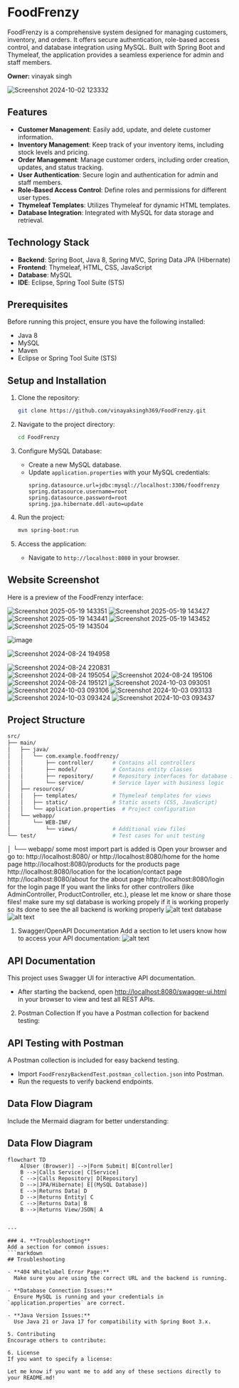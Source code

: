 # FoodFrenzy
FoodFrenzy is a comprehensive system designed for managing customers, inventory, and orders. It offers secure authentication, role-based access control, and database integration using MySQL. Built with Spring Boot and Thymeleaf, the application provides a seamless experience for admin and staff members.

**Owner:** vinayak singh

![Screenshot 2024-10-02 123332](https://github.com/vinayaksingh369/assets/1382d32f-3cbb-40c3-b6b5-9fc55cd5176f)

## Features

- **Customer Management**: Easily add, update, and delete customer information.
- **Inventory Management**: Keep track of your inventory items, including stock levels and pricing.
- **Order Management**: Manage customer orders, including order creation, updates, and status tracking.
- **User Authentication**: Secure login and authentication for admin and staff members.
- **Role-Based Access Control**: Define roles and permissions for different user types.
- **Thymeleaf Templates**: Utilizes Thymeleaf for dynamic HTML templates.
- **Database Integration**: Integrated with MySQL for data storage and retrieval.

## Technology Stack

- **Backend**: Spring Boot, Java 8, Spring MVC, Spring Data JPA (Hibernate)
- **Frontend**: Thymeleaf, HTML, CSS, JavaScript
- **Database**: MySQL
- **IDE**: Eclipse, Spring Tool Suite (STS)

## Prerequisites

Before running this project, ensure you have the following installed:

- Java 8
- MySQL
- Maven
- Eclipse or Spring Tool Suite (STS)

## Setup and Installation

1. Clone the repository:
    ```bash
    git clone https://github.com/vinayaksingh369/FoodFrenzy.git
    ```

2. Navigate to the project directory:
    ```bash
    cd FoodFrenzy
    ```

3. Configure MySQL Database:
    - Create a new MySQL database.
    - Update `application.properties` with your MySQL credentials:
      ```properties
      spring.datasource.url=jdbc:mysql://localhost:3306/foodfrenzy
      spring.datasource.username=root
      spring.datasource.password=root
      spring.jpa.hibernate.ddl-auto=update
      ```

4. Run the project:
    ```bash
    mvn spring-boot:run
    ```

5. Access the application:
    - Navigate to `http://localhost:8080` in your browser. 

## Website Screenshot

Here is a preview of the FoodFrenzy interface:

![Screenshot 2025-05-19 143351](https://github.com/vinayaksingh369/assets/3e34f54c-c986-42ac-96a4-ed7ad18035a6)
![Screenshot 2025-05-19 143427](https://github.com/vinayaksingh369/assets/a4046d4e-8c3d-4629-8913-5543d709e80e)
![Screenshot 2025-05-19 143441](https://github.com/vinayaksingh369/assets/09c92348-ec06-4607-9ae4-88b28cc1e0ec)
![Screenshot 2025-05-19 143452](https://github.com/vinayaksingh369/assets/0e73aece-a28c-413d-9363-245358a0e439)
![Screenshot 2025-05-19 143504](https://github.com/vinayaksingh369/assets/ac26bd92-0fcd-473d-a175-9bc45fdb12ba)

![image](https://github.com/vinayaksingh369/assets/3d407958-efbe-449f-b4e1-5b08b9f8a28b)

![Screenshot 2024-08-24 194958](https://github.com/vinayaksingh369/assets/c11a4710-69f8-42fd-b9d7-2b5278b2c8a3) 

![Screenshot 2024-08-24 220831](https://github.com/vinayaksingh369/assets/d3cd3cdd-cda5-460a-a253-24e45cf600b0)  
![Screenshot 2024-08-24 195054](https://github.com/vinayaksingh369/assets/733afb94-a251-4a6d-86a4-3a124e8c3469)
![Screenshot 2024-08-24 195106](https://github.com/vinayaksingh369/assets/ef09886f-7936-4ef7-b01e-4da0008fd047) 
![Screenshot 2024-08-24 195121](https://github.com/vinayaksingh369/assets/219272b8-3938-4b7f-ba78-817e507beee9)
![Screenshot 2024-10-03 093051](https://github.com/vinayaksingh369/assets/d4da51a4-dfe8-4cc1-ae49-745f6e1ae17a) 
![Screenshot 2024-10-03 093106](https://github.com/vinayaksingh369/assets/09c31cf7-e960-4ea5-a858-8807317486b7)
![Screenshot 2024-10-03 093133](https://github.com/vinayaksingh369/assets/b1da1faa-7e71-49be-972a-432029a1e7c3) 
![Screenshot 2024-10-03 093424](https://github.com/vinayaksingh369/assets/b0a9a1e2-6018-475a-95fc-d64980677ee7) 
![Screenshot 2024-10-03 093437](https://github.com/vinayaksingh369/assets/b860f905-2c35-4af3-9df8-38cda70b4406)

## Project Structure

```bash
src/
├── main/
│   ├── java/
│   │   └── com.example.foodfrenzy/
│   │       ├── controller/      # Contains all controllers
│   │       ├── model/           # Contains entity classes
│   │       ├── repository/      # Repository interfaces for database interaction
│   │       └── service/         # Service layer with business logic
│   ├── resources/
│   │   ├── templates/           # Thymeleaf templates for views
│   │   ├── static/              # Static assets (CSS, JavaScript)
│   │   └── application.properties  # Project configuration
│   └── webapp/
│       └── WEB-INF/
│           └── views/           # Additional view files
└── test/                        # Test cases for unit testing
```
│   └── webapp/
some most import part is added is 
Open your browser and go to:
http://localhost:8080/ or http://localhost:8080/home for the home page
http://localhost:8080/products for the products page
http://localhost:8080/location for the location/contact page
http://localhost:8080/about for the about page
http://localhost:8080/login for the login page
If you want the links for other controllers (like AdminController, ProductController, etc.), please let me know or share those files!
make sure my sql database is working propely if it is working properly so its done to see the all backend is working properly 
![alt text](image.png)
database
![alt text](image-1.png)
1. Swagger/OpenAPI Documentation
Add a section to let users know how to access your API documentation:
![alt text](image-2.png)
## API Documentation

This project uses Swagger UI for interactive API documentation.

- After starting the backend, open [http://localhost:8080/swagger-ui.html](http://localhost:8080/swagger-ui.html) in your browser to view and test all REST APIs.

2. Postman Collection
If you have a Postman collection for backend testing:
## API Testing with Postman

A Postman collection is included for easy backend testing.  
- Import `FoodFrenzyBackendTest.postman_collection.json` into Postman.
- Run the requests to verify backend endpoints.

## Data Flow Diagram
Include the Mermaid diagram for better understanding:
## Data Flow Diagram

```mermaid
flowchart TD
    A[User (Browser)] -->|Form Submit| B[Controller]
    B -->|Calls Service| C[Service]
    C -->|Calls Repository| D[Repository]
    D -->|JPA/Hibernate| E[(MySQL Database)]
    E -->|Returns Data| D
    D -->|Returns Entity| C
    C -->|Returns Data| B
    B -->|Returns View/JSON| A

    
---

### 4. **Troubleshooting**
Add a section for common issues:
```markdown
## Troubleshooting

- **404 Whitelabel Error Page:**  
  Make sure you are using the correct URL and the backend is running.

- **Database Connection Issues:**  
  Ensure MySQL is running and your credentials in `application.properties` are correct.

- **Java Version Issues:**  
  Use Java 21 or Java 17 for compatibility with Spring Boot 3.x.

5. Contributing
Encourage others to contribute:

6. License
If you want to specify a license:

Let me know if you want me to add any of these sections directly to your README.md!